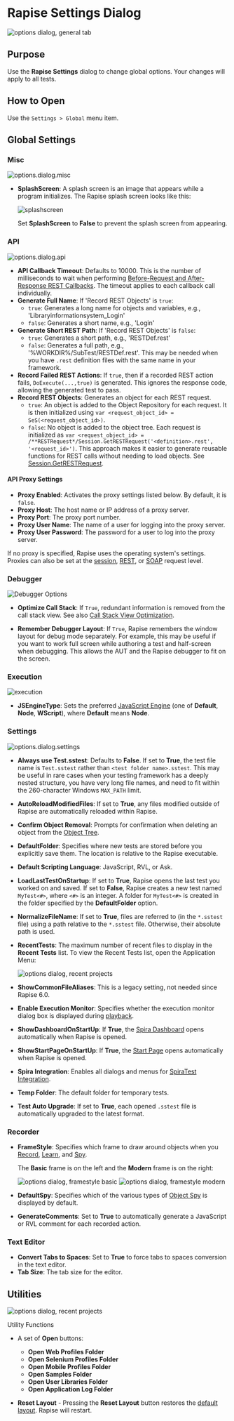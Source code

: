 # Rapise Settings Dialog

![options dialog, general tab](./img/options_dialog1.png)

## Purpose

Use the **Rapise Settings** dialog to change global options. Your changes will apply to all tests.

## How to Open

Use the `Settings > Global` menu item.

## Global Settings

### Misc

![options.dialog.misc](./img/options_dialog4.png)

*   **SplashScreen**: A splash screen is an image that appears while a program initializes. The Rapise splash screen looks like this:

    ![splashscreen](./img/options_dialog3.png)

    Set **SplashScreen** to **False** to prevent the splash screen from appearing.

### API

![options.dialog.api](./img/options_dialog_api.png)

*   **API Callback Timeout**: Defaults to 10000. This is the number of milliseconds to wait when performing [Before-Request and After-Response REST Callbacks](rest_web_service.md#before-request-and-after-response-rest-callbacks). The timeout applies to each callback call individually.
*   **Generate Full Name**: If 'Record REST Objects' is `true`:
    *   `true`: Generates a long name for objects and variables, e.g., 'Libraryinformationsystem_Login'
    *   `false`: Generates a short name, e.g., 'Login'
*   **Generate Short REST Path**: If 'Record REST Objects' is `false`:
    *   `true`: Generates a short path, e.g., 'RESTDef.rest'
    *   `false`: Generates a full path, e.g., '%WORKDIR%/SubTest/RESTDef.rest'. This may be needed when you have `.rest` definition files with the same name in your framework.
*   **Record Failed REST Actions**: If `true`, then if a recorded REST action fails, `DoExecute(...,true)` is generated. This ignores the response code, allowing the generated test to pass.
*   **Record REST Objects**: Generates an object for each REST request.
    *   `true`: An object is added to the Object Repository for each request. It is then initialized using `var <request_object_id> = SeS(<request_object_id>)`.
    *   `false`: No object is added to the object tree. Each request is initialized as `var <request_object_id> = /**RESTRequest*/Session.GetRESTRequest('<definition>.rest', '<request_id>')`. This approach makes it easier to generate reusable functions for REST calls without needing to load objects. See [Session.GetRESTRequest](../Libraries/Session.md#getrestrequest).

#### API Proxy Settings

*   **Proxy Enabled**: Activates the proxy settings listed below. By default, it is `false`.
*   **Proxy Host**: The host name or IP address of a proxy server.
*   **Proxy Port**: The proxy port number.
*   **Proxy User Name**: The name of a user for logging into the proxy server.
*   **Proxy User Password**: The password for a user to log into the proxy server.

If no proxy is specified, Rapise uses the operating system's settings. Proxies can also be set at the [session](../Libraries/Session.md#setproxy), [REST](../Libraries/RESTService.md#dosetproxy), or [SOAP](../Libraries/SOAPService.md#dosetproxy) request level.

### Debugger

![Debugger Options](./img/options_dialog_debugger_node.png)

*   **Optimize Call Stack**: If `True`, redundant information is removed from the call stack view. See also [Call Stack View Optimization](variable_call_stack_view.md#call-stack-view-optimization).

*   **Remember Debugger Layout**: If `True`, Rapise remembers the window layout for debug mode separately. For example, this may be useful if you want to work full screen while authoring a test and half-screen when debugging. This allows the AUT and the Rapise debugger to fit on the screen.

### Execution

![execution](./img/options_dialog_execution.png)

*   **JSEngineType**: Sets the preferred [JavaScript Engine](jscript_language_reference.md) (one of **Default**, **Node**, **WScript**), where **Default** means **Node**.

### Settings

![options.dialog.settings](./img/options_dialog5.png)

*   **Always use Test.sstest**: Defaults to **False**. If set to **True**, the test file name is `Test.sstest` rather than `<test folder name>.sstest`. This may be useful in rare cases when your testing framework has a deeply nested structure, you have very long file names, and need to fit within the 260-character Windows `MAX_PATH` limit.
*   **AutoReloadModifiedFiles**: If set to **True**, any files modified outside of Rapise are automatically reloaded within Rapise.
*   **Confirm Object Removal**: Prompts for confirmation when deleting an object from the [Object Tree](object_tree.md).
*   **DefaultFolder**: Specifies where new tests are stored before you explicitly save them. The location is relative to the Rapise executable.
*   **Default Scripting Language**: JavaScript, RVL, or Ask.
*   **LoadLastTestOnStartup**: If set to **True**, Rapise opens the last test you worked on and saved. If set to **False**, Rapise creates a new test named `MyTest<#>`, where `<#>` is an integer. A folder for `MyTest<#>` is created in the folder specified by the **DefaultFolder** option.
*   **NormalizeFileName**: If set to **True**, files are referred to (in the `*.sstest` file) using a path relative to the `*.sstest` file. Otherwise, their absolute path is used.
*   **RecentTests**: The maximum number of recent files to display in the **Recent Tests** list. To view the Recent Tests list, open the Application Menu:

    ![options dialog, recent projects](./img/options_dialog8.png)

*   **ShowCommonFileAliases**: This is a legacy setting, not needed since Rapise 6.0.
*   **Enable Execution Monitor**: Specifies whether the execution monitor dialog box is displayed during [playback](playback.md).
*   **ShowDashboardOnStartUp**: If **True**, the [Spira Dashboard](spira_dashboard_2.md) opens automatically when Rapise is opened.
*   **ShowStartPageOnStartUp**: If **True**, the [Start Page](start_page.md) opens automatically when Rapise is opened.
*   **Spira Integration**: Enables all dialogs and menus for [SpiraTest Integration](spiratest_integration.md).
*   **Temp Folder**: The default folder for temporary tests.
*   **Test Auto Upgrade**: If set to **True**, each opened `.sstest` file is automatically upgraded to the latest format.

### Recorder

*   **FrameStyle**: Specifies which frame to draw around objects when you [Record](recording.md), [Learn](object_learning.md), and [Spy](object_spy.md).

    The **Basic** frame is on the left and the **Modern** frame is on the right:

    ![options dialog, framestyle basic](./img/options_dialog6.png) ![options dialog, framestyle modern](./img/options_dialog7.png)

*   **DefaultSpy**: Specifies which of the various types of [Object Spy](object_spy.md) is displayed by default.
*   **GenerateComments**: Set to **True** to automatically generate a JavaScript or RVL comment for each recorded action.

### Text Editor

*   **Convert Tabs to Spaces**: Set to **True** to force tabs to spaces conversion in the text editor.
*   **Tab Size**: The tab size for the editor.

## Utilities

![options dialog, recent projects](./img/options_dialog9.png)

Utility Functions

*   A set of **Open** buttons:
    *   **Open Web Profiles Folder**
    *   **Open Selenium Profiles Folder**
    *   **Open Mobile Profiles Folder**
    *   **Open Samples Folder**
    *   **Open User Libraries Folder**
    *   **Open Application Log Folder**

*   **Reset Layout** - Pressing the **Reset Layout** button restores the [default layout](restoring_the_default_layout.md). Rapise will restart.